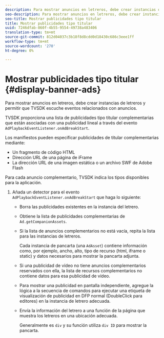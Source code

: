 ```yaml
---
description: Para mostrar anuncios en letreros, debe crear instancias de letreros y permitir que TVSDK escuche eventos relacionados con anuncios.
seo-description: Para mostrar anuncios en letreros, debe crear instancias de letreros y permitir que TVSDK escuche eventos relacionados con anuncios.
seo-title: Mostrar publicidades tipo titular
title: Mostrar publicidades tipo titular
uuid: 7246dfab-860f-4b55-9554-49738a483406
translation-type: tm+mt
source-git-commit: 812d04037c3b18f8d8cdd0d18430c686c3eee1ff
workflow-type: tm+mt
source-wordcount: '270'
ht-degree: 0%

---
```



# Mostrar publicidades tipo titular {#display-banner-ads}

Para mostrar anuncios en letreros, debe crear instancias de letreros y permitir que TVSDK escuche eventos relacionados con anuncios.

TVSDK proporciona una lista de publicidades tipo titular complementarias que están asociadas con una publicidad lineal a través del evento `AdPlaybackEventListener.onAdBreakStart`.

Los manifiestos pueden especificar publicidades de titular complementarias mediante:

* Un fragmento de código HTML
* Dirección URL de una página de iFrame
* La dirección URL de una imagen estática o un archivo SWF de Adobe Flash

Para cada anuncio complementario, TVSDK indica los tipos disponibles para la aplicación.

1. Añada un detector para el evento `AdPlaybackEventListener.onAdBreakStart` que haga lo siguiente:

   * Borra las publicidades existentes en la instancia del letrero.
   * Obtiene la lista de publicidades complementarias de `Ad.getCompanionAssets`.
   * Si la lista de anuncios complementarios no está vacía, repita la lista para las instancias de letreros.

      Cada instancia de pancarta (una `AdAsset`) contiene información como, por ejemplo, ancho, alto, tipo de recurso (html, iframe o static) y datos necesarios para mostrar la pancarta adjunta.
   * Si una publicidad de vídeo no tiene anuncios complementarios reservados con ella, la lista de recursos complementarios no contiene datos para esa publicidad de vídeo.
   * Para mostrar una publicidad en pantalla independiente, agregue la lógica a la secuencia de comandos para ejecutar una etiqueta de visualización de publicidad en DFP normal (DoubleClick para editores) en la instancia de letrero adecuada.
   * Envía la información del letrero a una función de la página que muestra los letreros en una ubicación adecuada.

      Generalmente es `div` y su función utiliza `div ID` para mostrar la pancarta.

